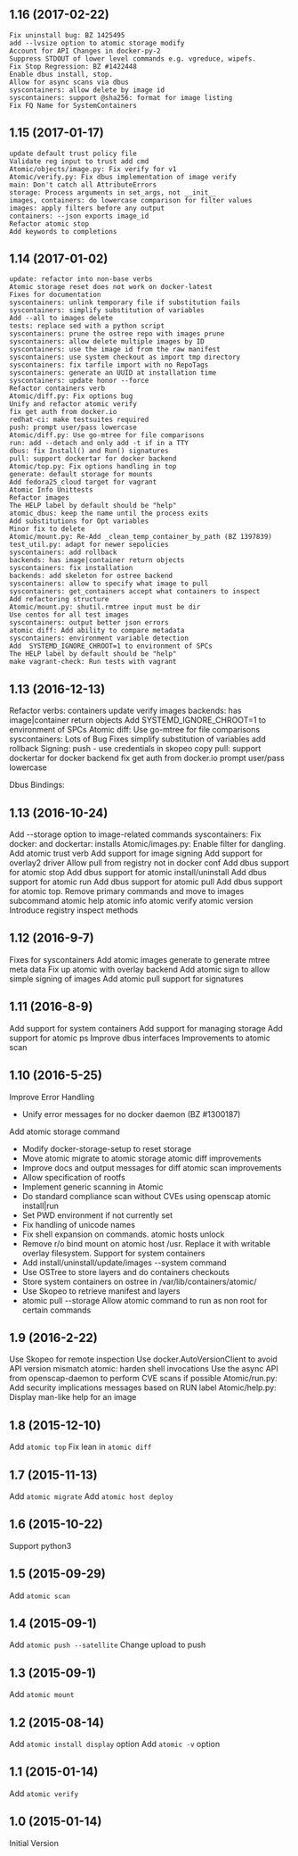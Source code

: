 ## 1.16 (2017-02-22)
    Fix uninstall bug: BZ 1425495
    add --lvsize option to atomic storage modify
    Account for API Changes in docker-py-2
    Suppress STDOUT of lower level commands e.g. vgreduce, wipefs.
    Fix Stop Regression: BZ #1422448
    Enable dbus install, stop.
    Allow for async scans via dbus
    syscontainers: allow delete by image id
    syscontainers: support @sha256: format for image listing
    Fix FQ Name for SystemContainers

## 1.15 (2017-01-17)
    update default trust policy file
    Validate reg input to trust add cmd
    Atomic/objects/image.py: Fix verify for v1
    Atomic/verify.py: Fix dbus implementation of image verify
    main: Don't catch all AttributeErrors
    storage: Process arguments in set_args, not __init__
    images, containers: do lowercase comparison for filter values
    images: apply filters before any output
    containers: --json exports image_id
    Refactor atomic stop
    Add keywords to completions

## 1.14 (2017-01-02)
    update: refactor into non-base verbs
    Atomic storage reset does not work on docker-latest
    Fixes for documentation
    syscontainers: unlink temporary file if substitution fails
    syscontainers: simplify substitution of variables
    Add --all to images delete
    tests: replace sed with a python script
    syscontainers: prune the ostree repo with images prune
    syscontainers: allow delete multiple images by ID
    syscontainers: use the image id from the raw manifest
    syscontainers: use system checkout as import tmp directory
    syscontainers: fix tarfile import with no RepoTags
    syscontainers: generate an UUID at installation time
    syscontainers: update honor --force
    Refactor containers verb
    Atomic/diff.py: Fix options bug
    Unify and refactor atomic verify
    fix get auth from docker.io
    redhat-ci: make testsuites required
    push: prompt user/pass lowercase
    Atomic/diff.py: Use go-mtree for file comparisons
    run: add --detach and only add -t if in a TTY
    dbus: fix Install() and Run() signatures
    pull: support dockertar for docker backend
    Atomic/top.py: Fix options handling in top
    generate: default storage for mounts
    Add fedora25_cloud target for vagrant
    Atomic Info Unittests
    Refactor images
    The HELP label by default should be "help"
    atomic_dbus: keep the name until the process exits
    Add substitutions for Opt variables
    Minor fix to delete
    Atomic/mount.py: Re-Add _clean_temp_container_by_path (BZ 1397839)
    test_util.py: adapt for newer sepolicies
    syscontainers: add rollback
    backends: has image|container return objects
    syscontainers: fix installation
    backends: add skeleton for ostree backend
    syscontainers: allow to specify what image to pull
    syscontainers: get_containers accept what containers to inspect
    Add refactoring structure
    Atomic/mount.py: shutil.rmtree input must be dir
    Use centos for all test images
    syscontainers: output better json errors
    atomic diff: Add ability to compare metadata
    syscontainers: environment variable detection
    Add  SYSTEMD_IGNORE_CHROOT=1 to environment of SPCs
    The HELP label by default should be "help"
    make vagrant-check: Run tests with vagrant

## 1.13 (2016-12-13)
Refactor verbs:
	containers
	update
	verify
	images
backends: has image|container return objects
Add  SYSTEMD_IGNORE_CHROOT=1 to environment of SPCs
Atomic diff: Use go-mtree for file comparisons
syscontainers:
	Lots of Bug Fixes
	simplify substitution of variables
	add rollback
Signing:
	push - use credentials in skopeo copy
	pull: support dockertar for docker backend
	fix get auth from docker.io
	prompt user/pass lowercase

Dbus Bindings:

## 1.13 (2016-10-24)
Add --storage option to image-related commands
syscontainers: Fix docker: and dockertar: installs
Atomic/images.py: Enable filter for dangling.
Add atomic trust verb
Add support for image signing
Add support for overlay2 driver
Allow pull from registry not in docker conf
Add dbus support for atomic stop
Add dbus support for atomic install/uninstall
Add dbus support for atomic run
Add dbus support for atomic pull
Add dbus support for atomic top.
Remove primary commands and move to images subcommand
    atomic help
    atomic info
    atomic verify
    atomic version
Introduce registry inspect methods

## 1.12 (2016-9-7)
Fixes for syscontainers
Add atomic images generate to generate mtree meta data
Fix up atomic with overlay backend
Add atomic sign to allow simple signing of images
Add atomic pull support for signatures

## 1.11 (2016-8-9)
Add support for system containers
Add support for managing storage
Add support for atomic ps
Improve dbus interfaces
Improvements to atomic scan

## 1.10 (2016-5-25)
Improve Error Handling
- Unify error messages for no docker daemon (BZ #1300187)

Add atomic storage command
- Modify docker-storage-setup to reset storage
- Move atomic migrate to atomic storage
atomic diff improvements
- Improve docs and output messages for diff
atomic scan improvements
- Allow specification of rootfs
- Implement generic scanning in Atomic
- Do standard compliance scan without CVEs using openscap
atomic install|run
- Set PWD environment if not currently set
- Fix handling of unicode names
- Fix shell expansion on commands.
atomic hosts unlock
- Remove r/o bind mount on atomic host /usr. Replace it with writable overlay filesystem.
Support for system containers
- Add install/uninstall/update/images --system command
- Use OSTree to store layers and do containers checkouts
- Store system containers on ostree in /var/lib/containers/atomic/
- Use Skopeo to retrieve manifest and layers
- atomic pull --storage
Allow atomic command to run as non root for certain commands

## 1.9 (2016-2-22)
Use Skopeo for remote inspection
Use docker.AutoVersionClient to avoid API version mismatch
atomic: harden shell invocations
Use the async API from openscap-daemon to perform CVE scans if possible
Atomic/run.py: Add security implications messages based on RUN label
Atomic/help.py: Display man-like help for an image

## 1.8 (2015-12-10)
Add `atomic top`
Fix lean in `atomic diff`

## 1.7 (2015-11-13)
Add `atomic migrate`
Add `atomic host deploy`

## 1.6 (2015-10-22)
Support python3

## 1.5 (2015-09-29)
Add `atomic scan`

## 1.4 (2015-09-1)
Add `atomic push --satellite`
Change upload to push

## 1.3 (2015-09-1)
Add `atomic mount`

## 1.2 (2015-08-14)
Add `atomic install display` option
Add `atomic -v` option

## 1.1 (2015-01-14)
Add `atomic verify`

## 1.0 (2015-01-14)
Initial Version
